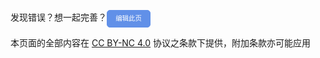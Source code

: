 发现错误？想一起完善？<a id="btn-startedit" style="padding: 0.75em 1.25em; display: inline-block; line-height: 1; text-decoration: none; white-space: nowrap; cursor: pointer; border: 1px solid #6190e8; border-radius: 5px; background-color: #6190e8; color: #fff; outline: none; font-size: 0.75em; " href="/#/">编辑此页</a>

<script>
    document.addEventListener('DOMContentLoaded', function() {
        console.log('DOM fully loaded and parsed');
        // 获取按钮元素
        var btnStartEdit = document.getElementById('btn-startedit');
        console.log('Button element:', btnStartEdit);

        // 给按钮添加点击事件监听器
        btnStartEdit.addEventListener('click', function(event) {
            // 阻止默认的点击行为
            event.preventDefault();
            console.log('Button clicked');

            // 获取当前页面的URL
            var currentPageURL = window.location.href;

            // 使用正则表达式提取 '#/' 后面的内容
            var fragmentMatch = currentPageURL.match(/#\/(.*)$/);
            console.log('Fragment match:', fragmentMatch);

            // 如果找到匹配项，则提取片段标识符
            var fragment = fragmentMatch ? fragmentMatch[1] : 'README'; // 如果没有匹配到，使用默认值 'README'
            console.log('Fragment:', fragment);

            // 拼接上.md扩展名
            var mdLink = fragment + '.md';
            console.log('Markdown link:', mdLink);

            // 构建完整的GitHub编辑链接
            var githubEditLink = 'https://github.com/HowCam/howcam.github.io/edit/main/docs/' + mdLink;
            console.log('GitHub edit link:', githubEditLink);

            // 打开新的浏览器标签页或窗口
            window.open(githubEditLink, '_blank');
        });
    });
</script>

本页面的全部内容在 [CC BY-NC 4.0](https://creativecommons.org/licenses/by-nc/4.0/legalcode.zh-hans) 协议之条款下提供，附加条款亦可能应用